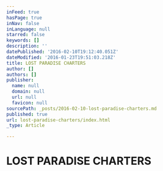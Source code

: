 ```yaml
---
inFeed: true
hasPage: true
inNav: false
inLanguage: null
starred: false
keywords: []
description: ''
datePublished: '2016-02-10T19:12:40.051Z'
dateModified: '2016-01-23T19:51:03.218Z'
title: LOST PARADISE CHARTERS
author: []
authors: []
publisher:
  name: null
  domain: null
  url: null
  favicon: null
sourcePath: _posts/2016-02-10-lost-paradise-charters.md
published: true
url: lost-paradise-charters/index.html
_type: Article

---
```

# LOST PARADISE CHARTERS
